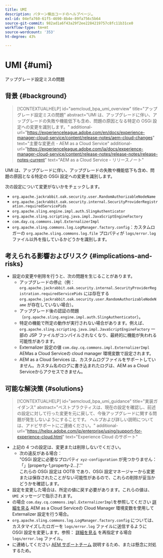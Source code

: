 ```yaml
---
title: UMI
description: パターン検出コードのヘルプページ…
exl-id: 04efa760-61f5-4690-8b4e-89fa756c5b64
source-git-commit: 982ad1a6f43a29f2ee2284219757c8fc11b31ce0
workflow-type: tm+mt
source-wordcount: '353'
ht-degree: 43%

---
```


# UMI {#umi}

アップグレード設定ミスの問題

## 背景 {#background}

>[!CONTEXTUALHELP]
>id="aemcloud_bpa_umi_overview"
>title="アップグレード設定ミスの問題"
>abstract="UMI は、アップグレードに伴い、アップグレードの失敗や機能低下も含め、問題の原因となる特定の OSGi 設定への変更を識別します。"
>additional-url="https://experienceleague.adobe.com/en/docs/experience-manager-cloud-service/content/release-notes/aem-cloud-changes" text="主要な変更点 - AEM as a Cloud Service"
>additional-url="https://experienceleague.adobe.com/ja/docs/experience-manager-cloud-service/content/release-notes/release-notes/release-notes-current" text="AEM as a Cloud Service - リリースノート"

UMI は、アップグレードに伴い、アップグレードの失敗や機能低下も含め、問題の原因となる特定の OSGi 設定への変更を識別します。

次の設定について変更がないかをチェックします。

* `org.apache.jackrabbit.oak.security.user.RandomAuthorizableNodeName`
* `org.apache.jackrabbit.oak.security.internal.SecurityProviderRegistration.requiredServicePids`
* `org.apache.sling.engine.impl.auth.SlingAuthenticator`
* `org.apache.sling.scripting.java.impl.JavaScriptEngineFactory`
* `com.day.cq.commons.impl.ExternalizerImpl`
* `org.apache.sling.commons.log.LogManager.factory.config`：カスタムロガーの `org.apache.sling.commons.log.file` プロパティが `logs/error.log` ファイル以外を指しているかどうかを識別します。

## 考えられる影響およびリスク {#implications-and-risks}

* 設定の変更や削除を行うと、次の問題を生じることがあります。
   * アップグレードの停止（例：`org.apache.jackrabbit.oak.security.internal.SecurityProviderRegistration.requiredServicePids` には存在する `org.apache.jackrabbit.oak.security.user.RandomAuthorizableNodeName` が存在していない場合）。
   * アップグレード後の認証の問題（`org.apache.sling.engine.impl.auth.SlingAuthenticator`）。
   * 特定の機能で所定の動作が実行されない場合があります。例えば、 `org.apache.sling.scripting.java.impl.JavaScriptEngineFactory` 一部の JSP ファイルがコンパイルされなくなり、最終的に機能が失われる可能性があります。
   * Externalizer 設定の値 `com.day.cq.commons.impl.ExternalizerImpl` AEMas a Cloud Serviceの cloud manager 環境変数で設定されます。
   * AEM as a Cloud Services は、カスタムログファイルをサポートしていません。カスタム名のログに書き込まれたログは、AEM as a Cloud Serviceからアクセスできません。

## 可能な解決策 {#solutions}

>[!CONTEXTUALHELP]
>id="aemcloud_bpa_umi_guidance"
>title="実装ガイダンス"
>abstract="ベストプラクティスは、現在の設定を確認し、前述の設定に対して行った変更を元に戻して、今後アップグレードに関する問題が発生しないようにすることです。 ヘルプおよび詳しい説明については、アドビサポートにご連絡ください。"
>additional-url="https://helpx.adobe.com/jp/enterprise/using/support-for-experience-cloud.html" text="Experience Cloud のサポート"

* 上記の 4 つの設定は、変更または削除しないでください。
   * 次の違反がある場合：\
     &quot;OSGi 設定に必要なプロパティ `xyz-configuration` が見つかりません：「」[property-1,property-2...]&#39;.&#39;&#39;\
     これらの OSGi 設定は OOTB であり、OSGi 設定マネージャーから変更または保存されたことがない可能性があるので、これらの削除が妥当かどうかを確認します。
* 設定を変更した場合は、所定の値に戻す必要があります。これらの値は、`UMI` メッセージで指示されます。
* の場合 `com.day.cq.commons.impl.ExternalizerImpl`を参照してください [詳細を見る](https://experienceleague.adobe.com/en/docs/experience-manager-cloud-service/content/implementing/developer-tools/externalizer) AEM as a Cloud Serviceの Cloud Manager 環境変数を使用して Externalizer 設定を行う場合。
* `org.apache.sling.commons.log.LogManager.factory.config` については、カスタマイズしたロガーを `logs/error.log` ファイルに送信するように OSGI 設定を変更します。参照： [詳細を見る](https://experienceleague.adobe.com/en/docs/experience-manager-learn/cloud-service/debugging/debugging-aem-as-a-cloud-service/logs) を再指定する場合 `logs/error.log` ファイル。
* に連絡してください [AEM サポートチーム](https://helpx.adobe.com/jp/enterprise/using/support-for-experience-cloud.html) 説明するため、または懸念に対処するため。
